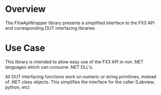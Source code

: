 # Overview

The FXwApiWrapper library presents a simplified interface to the FX3 API and corresponding DUT interfacing libraries

# Use Case

This library is intended to allow easy use of the FX3 API in non .NET languages which can consume .NET DLL's. 

All DUT interfacing functions work on numeric or string primitives, instead of .NET class objects. This simplifies the interface for the caller (Labview, python, etc)
